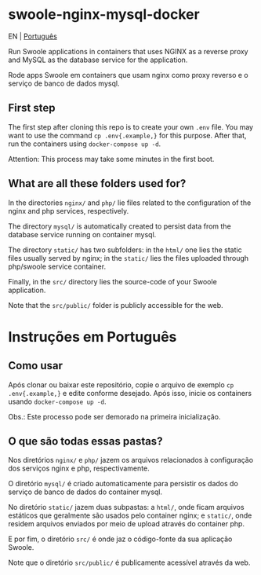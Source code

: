# swoole-nginx-mysql-docker

EN | [Português](#como-usar)

Run Swoole applications in containers that uses NGINX as a reverse proxy and MySQL as the database service for the application.

Rode apps Swoole em containers que usam nginx como proxy reverso e o serviço de banco de dados mysql.

## First step

The first step after cloning this repo is to create your own `.env` file. You may want to use the command `cp .env{.example,}` for this purpose. After that, run the containers using `docker-compose up -d`.

Attention: This process may take some minutes in the first boot. 

## What are all these folders used for?

In the directories `nginx/` and `php/` lie files related to the configuration of the nginx and php services, respectively.

The directory `mysql/` is automatically created to persist data from the database service running on container mysql.

The directory `static/` has two subfolders: in the `html/` one lies the static files usually served by nginx; in the `static/` lies the files uploaded through php/swoole service container.

Finally, in the `src/` directory lies the source-code of your Swoole application.

Note that the `src/public/` folder is publicly accessible for the web.

# Instruções em Português

## Como usar

Após clonar ou baixar este repositório, copie o arquivo de exemplo `cp .env{.example,}` e edite conforme desejado. Após isso, inicie os containers usando `docker-compose up -d`.

Obs.: Este processo pode ser demorado na primeira inicialização.

## O que são todas essas pastas?

Nos diretórios `nginx/` e `php/` jazem os arquivos relacionados à configuração dos serviços nginx e php, respectivamente.

O diretório `mysql/` é criado automaticamente para persistir os dados do serviço de banco de dados do container mysql.

No diretório `static/` jazem duas subpastas: a `html/`, onde ficam arquivos estáticos que geralmente são usados pelo container nginx; e `static/`, onde residem arquivos enviados por meio de upload através do container php.

E por fim, o diretório `src/` é onde jaz o código-fonte da sua aplicação Swoole.

Note que o diretório `src/public/` é publicamente acessível através da web.
